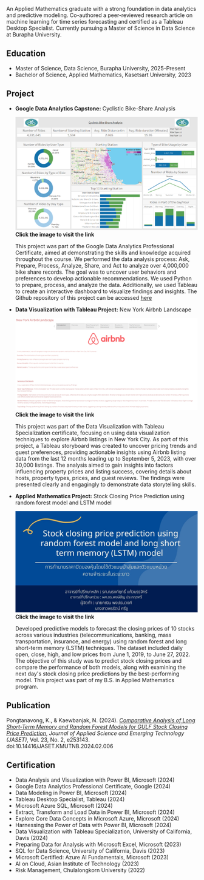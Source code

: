 An Applied Mathematics graduate with a strong foundation in data analytics and predictive modeling. Co-authored a peer-reviewed research article on machine learning for time series forecasting and certified as a Tableau Desktop Specialist. Currently pursuing a Master of Science in Data Science at Burapha University.

## Education
* Master of Science, Data Science, Burapha University, 2025-Present
* Bachelor of Science, Applied Mathematics, Kasetsart University, 2023

## Project
* **Google Data Analytics Capstone:** Cyclistic Bike-Share Analysis

  [![image link](assets/Dashboard.png)](https://public.tableau.com/views/CyclisticBike-ShareAnalysisGoogleDataAnalyticsProject/Dashboard?:language=en-US&:sid=&:display_count=n&:origin=viz_share_link)
  **Click the image to visit the link**
  
  This project was part of the Google Data Analytics Professional Certificate, aimed at demonstrating the skills and knowledge acquired throughout the course. We performed the data analysis process: Ask, Prepare, Process, Analyze, Share, and Act to analyze over 4,000,000 bike share records. The goal was to uncover user behaviors and preferences to develop actionable recommendations. We used Python to prepare, process, and analyze the data. Additionally, we used Tableau to create an interactive dashboard to visualize findings and insights. The Github repository of this project can be accessed [here](https://github.com/KaninPongtanavong/Cyclistic-Bike-Share-Analysis)

* **Data Visualization with Tableau Project:** New York Airbnb Landscape
  
  [![image link](assets/NewYorkAirbnbLandscape.jpg)](https://public.tableau.com/views/Project_17019951499970/NewYorkAirbnbLandscape?:language=en-US&:sid=&:display_count=n&:origin=viz_share_link)
  **Click the image to visit the link**

  This project was part of the Data Visualization with Tableau Specialization certificate, focusing on using data visualization techniques to explore Airbnb listings in New York City. As part of this project, a Tableau storyboard was created to uncover pricing trends and guest preferences, providing actionable insights using Airbnb listing data from the last 12 months leading up to September 5, 2023, with over 30,000 listings. The analysis aimed to gain insights into factors influencing property prices and listing success, covering details about hosts, property types, prices, and guest reviews. The findings were presented clearly and engagingly to demonstrate data storytelling skills.

* **Applied Mathematics Project:** Stock Closing Price Prediction using random forest model and LSTM model
  
  [![image link](assets/1719000162642.jpg)](https://www.canva.com/design/DAFTWS9J3lQ/FG4Wtcdn2exG4wvIXCwz-g/edit?utm_content=DAFTWS9J3lQ&utm_campaign=designshare&utm_medium=link2&utm_source=sharebutton)
  **Click the image to visit the link**
  
  Developed predictive models to forecast the closing prices of 10 stocks across various industries (telecommunications, banking, mass transportation, insurance, and energy) using random forest and long short-term memory (LSTM) techniques. The dataset included daily open, close, high, and low prices from June 1, 2019, to June 27, 2022. The objective of this study was to predict stock closing prices and compare the performance of both models, along with examining the next day's stock closing price predictions by the best-performing model. This project was part of my B.S. in Applied Mathematics program.

## Publication
Pongtanavong, K., & Kaewbanjak, N. (2024). [_Comparative Analysis of Long Short-Term Memory and Random Forest Models for GULF Stock Closing Price Prediction_](https://ph01.tci-thaijo.org/index.php/JASCI/article/view/253143), *Journal of Applied Science and Emerging Technology (JASET)*, Vol. 23, No. 2, e253143. doi:10.14416/JASET.KMUTNB.2024.02.006

## Certification
* Data Analysis and Visualization with Power BI, Microsoft (2024)
* Google Data Analytics Professional Certificate, Google (2024)
* Data Modeling in Power BI, Microsoft (2024)
* Tableau Desktop Specialist, Tableau (2024)
* Microsoft Azure SQL, Microsoft (2024)
* Extract, Transform and Load Data in Power BI, Microsoft (2024)
* Explore Core Data Concepts in Microsoft Azure, Microsoft (2024)
* Harnessing the Power of Data with Power BI, Microsoft (2024)
* Data Visualization with Tableau Specialization, University of California, Davis (2024)
* Preparing Data for Analysis with Microsoft Excel, Microsoft (2023)
* SQL for Data Science, University of California, Davis (2023)
* Microsoft Certified: Azure AI Fundamentals, Microsoft (2023)
* AI on Cloud, Asian Institute of Technology (2023)
* Risk Management, Chulalongkorn University (2022)
